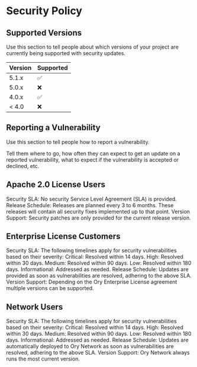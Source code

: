# Security Policy

## Supported Versions

Use this section to tell people about which versions of your project are
currently being supported with security updates.

| Version | Supported          |
| ------- | ------------------ |
| 5.1.x   | :white_check_mark: |
| 5.0.x   | :x:                |
| 4.0.x   | :white_check_mark: |
| < 4.0   | :x:                |

## Reporting a Vulnerability

Use this section to tell people how to report a vulnerability.

Tell them where to go, how often they can expect to get an update on a
reported vulnerability, what to expect if the vulnerability is accepted or
declined, etc.


## Apache 2.0 License Users
Security SLA: No security Service Level Agreement (SLA) is provided.
Release Schedule: Releases are planned every 3 to 6 months. These releases will contain all security fixes implemented up to that point.
Version Support: Security patches are only provided for the current release version.

## Enterprise License Customers
Security SLA: The following timelines apply for security vulnerabilities based on their severity:
Critical: Resolved within 14 days.
High: Resolved within 30 days.
Medium: Resolved within 90 days.
Low: Resolved within 180 days.
Informational: Addressed as needed.
Release Schedule: Updates are provided as soon as vulnerabilities are resolved, adhering to the above SLA.
Version Support: Depending on the Ory Enterprise License agreement multiple versions can be supported.



## Network Users
Security SLA: The following timelines apply for security vulnerabilities based on their severity:
Critical: Resolved within 14 days.
High: Resolved within 30 days.
Medium: Resolved within 90 days.
Low: Resolved within 180 days.
Informational: Addressed as needed.
Release Schedule: Updates are automatically deployed to Ory Network as soon as vulnerabilities are resolved, adhering to the above SLA.
Version Support: Ory Network always runs the most current version.
